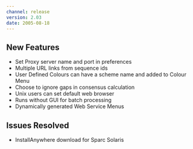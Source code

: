 ```yaml
---
channel: release
version: 2.03
date: 2005-08-18
---
```


## New Features

- Set Proxy server name and port in preferences
- Multiple URL links from sequence ids
- User Defined Colours can have a scheme name and added to Colour Menu
- Choose to ignore gaps in consensus calculation
- Unix users can set default web browser
- Runs without GUI for batch processing
- Dynamically generated Web Service Menus


## Issues Resolved

- InstallAnywhere download for Sparc Solaris
